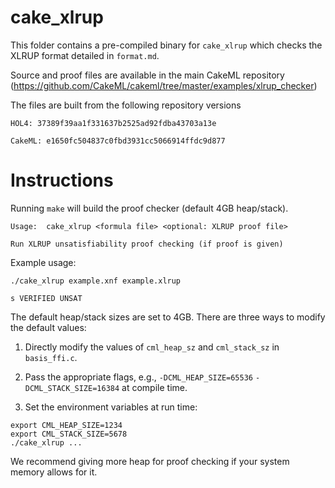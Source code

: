 # cake_xlrup

This folder contains a pre-compiled binary for `cake_xlrup` which checks the XLRUP format detailed in `format.md`.

Source and proof files are available in the main CakeML repository (https://github.com/CakeML/cakeml/tree/master/examples/xlrup_checker)

The files are built from the following repository versions

```
HOL4: 37389f39aa1f331637b2525ad92fdba43703a13e

CakeML: e1650fc504837c0fbd3931cc5066914ffdc9d877
```

# Instructions

Running `make` will build the proof checker (default 4GB heap/stack).

```
Usage:  cake_xlrup <formula file> <optional: XLRUP proof file>

Run XLRUP unsatisfiability proof checking (if proof is given)
```

Example usage:

```
./cake_xlrup example.xnf example.xlrup 

s VERIFIED UNSAT
```

The default heap/stack sizes are set to 4GB. There are three ways to modify the default values:

1) Directly modify the values of `cml_heap_sz` and `cml_stack_sz` in `basis_ffi.c`.

2) Pass the appropriate flags, e.g., `-DCML_HEAP_SIZE=65536` `-DCML_STACK_SIZE=16384` at compile time.

3) Set the environment variables at run time:

  ```
  export CML_HEAP_SIZE=1234
  export CML_STACK_SIZE=5678
  ./cake_xlrup ... 
  ```

We recommend giving more heap for proof checking if your system memory allows for it.
